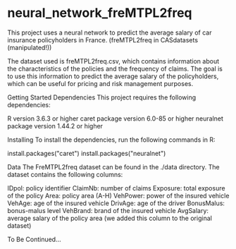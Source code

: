 # neural_network_freMTPL2freq
This project uses a neural network to predict the average salary of car insurance policyholders in France. (freMTPL2freq in CASdatasets (manipulated!))

The dataset used is freMTPL2freq.csv, which contains information about the characteristics of the policies and the frequency of claims. 
The goal is to use this information to predict the average salary of the policyholders, which can be useful for pricing and risk management purposes.

Getting Started
Dependencies
This project requires the following dependencies:

R version 3.6.3 or higher
caret package version 6.0-85 or higher
neuralnet package version 1.44.2 or higher

Installing
To install the dependencies, run the following commands in R:

install.packages("caret")
install.packages("neuralnet")

Data
The FreMTPL2freq dataset can be found in the ./data directory. The dataset contains the following columns:

IDpol: policy identifier
ClaimNb: number of claims
Exposure: total exposure of the policy
Area: policy area (A-H)
VehPower: power of the insured vehicle
VehAge: age of the insured vehicle
DrivAge: age of the driver
BonusMalus: bonus-malus level
VehBrand: brand of the insured vehicle
AvgSalary: average salary of the policy area (we added this column to the original dataset)


To Be Continued...
